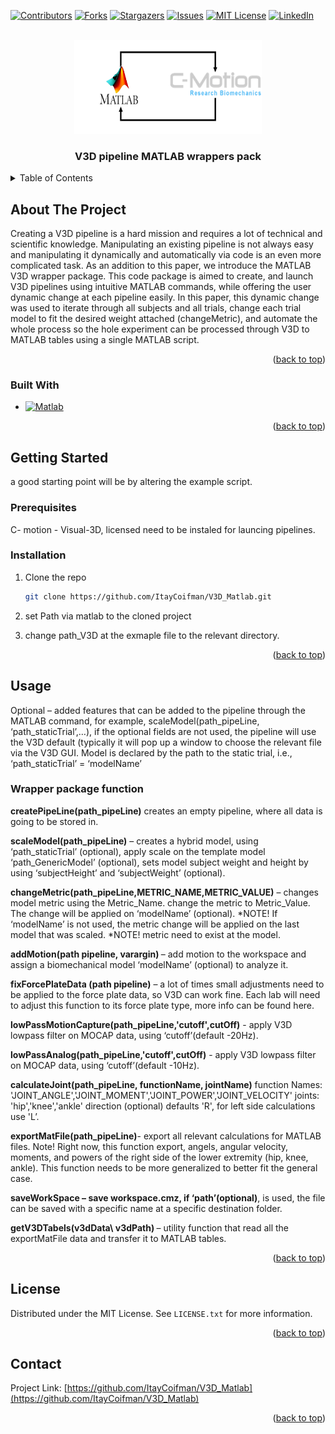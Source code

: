 <!-- Improved compatibility of back to top link: See: https://github.com/othneildrew/Best-README-Template/pull/73 -->
<a name="readme-top"></a>


<!-- PROJECT SHIELDS -->
<!--
*** I'm using markdown "reference style" links for readability.
*** Reference links are enclosed in brackets [ ] instead of parentheses ( ).
*** See the bottom of this document for the declaration of the reference variables
*** for contributors-url, forks-url, etc. This is an optional, concise syntax you may use.
*** https://www.markdownguide.org/basic-syntax/#reference-style-links
-->
[![Contributors][contributors-shield]][contributors-url]
[![Forks][forks-shield]][forks-url]
[![Stargazers][stars-shield]][stars-url]
[![Issues][issues-shield]][issues-url]
[![MIT License][license-shield]][license-url]
[![LinkedIn][linkedin-shield]][linkedin-url]



<!-- PROJECT LOGO -->
<br />
<div align="center">
  <a href="https://github.com/ItayCoifman/V3D_Matlab">
    <img src="figures/logo.png" alt="Logo" width="300" height="150">
  </a>

<h3 align="center">V3D pipeline MATLAB wrappers pack</h3>
	<!--
  <p align="center">
    project_description
    <br />
    <a href="https://github.com/ItayCoifman/V3D_Matlab"><strong>Explore the docs »</strong></a>
    <br />
    <br />
    <a href="https://github.com/ItayCoifman/V3D_Matlab">View Demo</a>
    ·
    <a href="https://github.com/ItayCoifman/V3D_Matlab/issues">Report Bug</a>
    ·
    <a href="https://github.com/ItayCoifman/V3D_Matlab/issues">Request Feature</a>
  </p>
  -->
</div>



<!-- TABLE OF CONTENTS -->
<details>
  <summary>Table of Contents</summary>
  <ol>
    <li>
      <a href="#about-the-project">About The Project</a>
      <ul>
        <li><a href="#built-with">Built With</a></li>
      </ul>
    </li>
    <li>
      <a href="#getting-started">Getting Started</a>
      <ul>
        <li><a href="#prerequisites">Prerequisites</a></li>
        <li><a href="#installation">Installation</a></li>
      </ul>
    </li>
    <li><a href="#usage">Usage</a></li>
    <li><a href="#roadmap">Roadmap</a></li>
    <li><a href="#contributing">Contributing</a></li>
    <li><a href="#license">License</a></li>
    <li><a href="#contact">Contact</a></li>
    <li><a href="#acknowledgments">Acknowledgments</a></li>
  </ol>
</details>



<!-- ABOUT THE PROJECT -->
## About The Project

<!--[![Product Name Screen Shot][product-screenshot]](https://example.com)-->
Creating a V3D pipeline is a hard mission and requires a lot of technical and scientific knowledge. Manipulating an existing pipeline is not always easy and manipulating it dynamically and automatically via code is an even more complicated task. 
 As an addition to this paper, we introduce the MATLAB V3D wrapper package. This code package is aimed to create, and launch V3D pipelines using intuitive MATLAB commands, while offering the user dynamic change at each pipeline easily.
In this paper, this dynamic change was used to iterate through all subjects and all trials, change each trial model to fit the desired weight attached (changeMetric), and automate the whole process so the hole experiment can be processed through V3D to MATLAB tables using a single MATLAB script.


<p align="right">(<a href="#readme-top">back to top</a>)</p>



### Built With

* [![Matlab][Matlab-logo]][Matlab-url]


<p align="right">(<a href="#readme-top">back to top</a>)</p>



<!-- GETTING STARTED -->
## Getting Started
a good starting point will be by altering the example script.

### Prerequisites

C- motion - Visual-3D, licensed need to be instaled for launcing pipelines.


### Installation


1. Clone the repo
   ```sh
   git clone https://github.com/ItayCoifman/V3D_Matlab.git
   ```
2. set Path via matlab to the cloned project

3. change path_V3D at the exmaple file to the relevant directory.



<p align="right">(<a href="#readme-top">back to top</a>)</p>



<!-- USAGE EXAMPLES -->
## Usage
<p align="left">
Optional – added features that can be added to the pipeline through the MATLAB command, for example, scaleModel(path_pipeLine, ‘path_staticTrial’,…), if the optional fields are not used, the pipeline will use the V3D default (typically it will pop up a window to choose the relevant file via the V3D GUI. 
Model is declared by the path to the static trial, i.e., ‘path_staticTrial’ = ‘modelName’
</p>

<h3> Wrapper package function</h3>
<p align="left">
<b>createPipeLine(path_pipeLine)</b> creates an empty pipeline, where all data is going to be stored in.
</p>
<p align="left">
<b>scaleModel(path_pipeLine)</b> – creates a hybrid model, using ‘path_staticTrial’ (optional), apply scale on the template model ‘path_GenericModel’ (optional), sets model subject weight and height by using ‘subjectHeight’ and ‘subjectWeight’ (optional).
</p>
<p align="left">
<b>changeMetric(path_pipeLine,METRIC_NAME,METRIC_VALUE)</b> – changes model metric using the Metric_Name. change the metric to Metric_Value. The change will be applied on ‘modelName’ (optional).
*NOTE! If ‘modelName’ is not used, the metric change will be applied on the last model that was scaled.
*NOTE! metric need to exist at the model.
</p>
<p align="left">
<b> addMotion(path pipeline, varargin) </b> – add motion to the workspace and assign a biomechanical model ‘modelName’ (optional) to analyze it. 
</p>
<p align="left">
<b>fixForcePlateData (path pipeline)</b> – a lot of times small adjustments need to be applied to the force plate data, so V3D can work fine.
Each lab will need to adjust this function to its force plate type, more info can be found here.
</p>
<p align="left">
<b>lowPassMotionCapture(path_pipeLine,'cutoff',cutOff)</b> -  apply V3D lowpass filter on MOCAP data, using  ‘cutoff’(default -20Hz).
</p>
<p align="left">
<b>lowPassAnalog(path_pipeLine,'cutoff',cutOff)</b> -  apply V3D lowpass filter on MOCAP data, using  ‘cutoff’(default -10Hz).
</p>
<p align="left">
<b>calculateJoint(path_pipeLine, functionName, jointName)</b>
function Names:
'JOINT_ANGLE','JOINT_MOMENT','JOINT_POWER','JOINT_VELOCITY'
joints: 'hip','knee','ankle'
direction (optional) defaults 'R', for left side calculations use 'L’.
</p>
<p align="left">
<b>exportMatFile(path_pipeLine)</b>- export all relevant calculations for MATLAB files. Note! Right now, this function export, angels, angular velocity, moments, and powers of the right side of the lower extremity (hip, knee, ankle). This function needs to be more generalized to better fit the general case.
</p>
<p align="left">
<b>saveWorkSpace – save workspace.cmz, if ‘path’(optional)</b>, is used, the file can be saved with a specific name at a specific destination folder.
</p>
<p align="left">
<b>getV3DTabels(v3dData\ v3dPath) </b>– utility function that read all the exportMatFile data and transfer it to MATLAB tables.
</p>



<p align="right">(<a href="#readme-top">back to top</a>)</p>



<!-- ROADMAP 
## Roadmap

- [ ] Feature 1
- [ ] Feature 2
- [ ] Feature 3
    - [ ] Nested Feature

See the [open issues](https://github.com/ItayCoifman/V3D_Matlab/issues) for a full list of proposed features (and known issues).

<p align="right">(<a href="#readme-top">back to top</a>)</p>
-->


<!-- CONTRIBUTING
## Contributing

Contributions are what make the open source community such an amazing place to learn, inspire, and create. Any contributions you make are **greatly appreciated**.

If you have a suggestion that would make this better, please fork the repo and create a pull request. You can also simply open an issue with the tag "enhancement".
Don't forget to give the project a star! Thanks again!

1. Fork the Project
2. Create your Feature Branch (`git checkout -b feature/AmazingFeature`)
3. Commit your Changes (`git commit -m 'Add some AmazingFeature'`)
4. Push to the Branch (`git push origin feature/AmazingFeature`)
5. Open a Pull Request

<p align="right">(<a href="#readme-top">back to top</a>)</p>

 -->

<!-- LICENSE -->
## License

Distributed under the MIT License. See `LICENSE.txt` for more information.

<p align="right">(<a href="#readme-top">back to top</a>)</p>



<!-- CONTACT -->
## Contact

Project Link: [https://github.com/ItayCoifman/V3D_Matlab](https://github.com/ItayCoifman/V3D_Matlab)

<p align="right">(<a href="#readme-top">back to top</a>)</p>



<!-- ACKNOWLEDGMENTS 
## Acknowledgments

* []()
* []()
* []()

<p align="right">(<a href="#readme-top">back to top</a>)</p>
-->



<!-- MARKDOWN LINKS & IMAGES -->
<!-- https://www.markdownguide.org/basic-syntax/#reference-style-links -->
[contributors-shield]: https://img.shields.io/github/contributors/ItayCoifman/V3D_Matlab.svg?style=for-the-badge
[contributors-url]: https://github.com/ItayCoifman/V3D_Matlab/graphs/contributors
[forks-shield]: https://img.shields.io/github/forks/ItayCoifman/V3D_Matlab.svg?style=for-the-badge
[forks-url]: https://github.com/ItayCoifman/V3D_Matlab/network/members
[stars-shield]: https://img.shields.io/github/stars/ItayCoifman/V3D_Matlab.svg?style=for-the-badge
[stars-url]: https://github.com/ItayCoifman/V3D_Matlab/stargazers
[issues-shield]: https://img.shields.io/github/issues/ItayCoifman/V3D_Matlab.svg?style=for-the-badge
[issues-url]: https://github.com/ItayCoifman/V3D_Matlab/issues
[license-shield]: https://img.shields.io/github/license/ItayCoifman/V3D_Matlab.svg?style=for-the-badge
[license-url]: https://github.com/ItayCoifman/V3D_Matlab/blob/master/LICENSE.txt
[linkedin-shield]: https://img.shields.io/badge/-LinkedIn-black.svg?style=for-the-badge&logo=linkedin&colorB=555
[linkedin-url]: https://linkedin.com/in/itay-coifman-959235199
[product-screenshot]: images/screenshot.png
[Next.js]: https://img.shields.io/badge/next.js-000000?style=for-the-badge&logo=nextdotjs&logoColor=white
[Next-url]: https://nextjs.org/

[Matlab-logo]: https://img.shields.io/badge/MATLAB-R2022a-BLUE.svg
[Matlab-url]: https://www.mathworks.com/products/matlab.html

[React.js]: https://img.shields.io/badge/React-20232A?style=for-the-badge&logo=react&logoColor=61DAFB
[React-url]: https://reactjs.org/
[Vue.js]: https://img.shields.io/badge/Vue.js-35495E?style=for-the-badge&logo=vuedotjs&logoColor=4FC08D
[Vue-url]: https://vuejs.org/
[Angular.io]: https://img.shields.io/badge/Angular-DD0031?style=for-the-badge&logo=angular&logoColor=white
[Angular-url]: https://angular.io/
[Svelte.dev]: https://img.shields.io/badge/Svelte-4A4A55?style=for-the-badge&logo=svelte&logoColor=FF3E00
[Svelte-url]: https://svelte.dev/
[Laravel.com]: https://img.shields.io/badge/Laravel-FF2D20?style=for-the-badge&logo=laravel&logoColor=white
[Laravel-url]: https://laravel.com
[Bootstrap.com]: https://img.shields.io/badge/Bootstrap-563D7C?style=for-the-badge&logo=bootstrap&logoColor=white
[Bootstrap-url]: https://getbootstrap.com
[JQuery.com]: https://img.shields.io/badge/jQuery-0769AD?style=for-the-badge&logo=jquery&logoColor=white
[JQuery-url]: https://jquery.com 


